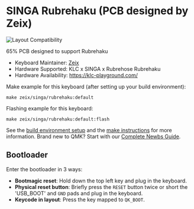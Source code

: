 # SINGA Rubrehaku (PCB designed by Zeix)

![Layout Compatibility](https://i.imgur.com/jTkWkJd.png)

65% PCB designed to support Rubrehaku

* Keyboard Maintainer: [Zeix](https://github.com/itsme-zeix)
* Hardware Supported: KLC x SINGA x Rubrehose Rubrehaku
* Hardware Availability: https://klc-playground.com/

Make example for this keyboard (after setting up your build environment):

    make zeix/singa/rubrehaku:default

Flashing example for this keyboard:

    make zeix/singa/rubrehaku:default:flash

See the [build environment setup](https://docs.qmk.fm/#/getting_started_build_tools) and the [make instructions](https://docs.qmk.fm/#/getting_started_make_guide) for more information. Brand new to QMK? Start with our [Complete Newbs Guide](https://docs.qmk.fm/#/newbs).

## Bootloader

Enter the bootloader in 3 ways:

* **Bootmagic reset**: Hold down the top left key and plug in the keyboard.
* **Physical reset button**: Briefly press the `RESET` button twice or short the 'USB_BOOT' and `GND` pads and plug in the keyboard.
* **Keycode in layout**: Press the key mapped to `QK_BOOT`.
